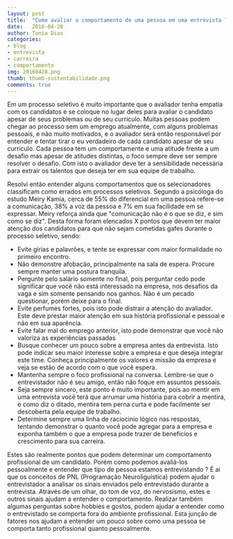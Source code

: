 ```yaml
---
layout: post
title:  "Como avaliar o comportamento de uma pessoa em uma entrevista ?"
date:   2016-04-28
author: Tonia Dias
categories: 
- blog
- entrevista
- carreira
- comportamento
img: 20160428.png
thumb: thumb-sustentabilidade.png
comments: true
---
```


Em um processo seletivo é muito importante que o avaliador tenha empatia com os candidatos e se coloque no lugar deles para avaliar o candidato apesar de seus problemas ou de seu curriculo. Muitas pessoas podem chegar ao processo sem um emprego atualmente, com alguns problemas pessoais, e não muito motivados, e o avaliador será então responsável por entender e tentar tirar o eu verdadeiro de cada candidato apesar de seu curriculo. Cada pessoa tem um comportamente e uma atitude frente a um desafio mas apesar de atitudes distintas, o foco sempre deve ser sempre resolver o desafio. Com isto o avaliador deve ter a sensibilidade necessária para extrair os talentos que deseja ter em sua equipe de trabalho.<!--more-->

Resolvi então entender alguns comportamentos que os selecionadores classificam como errados em processos seletivos. Segundo a psicóloga do estudo Meiry Kamia, cerca de 55% do diferencial em uma pessoa refere-se a comunicação, 38% a voz da pessoa e 7% em sua facilidade em se expressar. Meiry reforça ainda que "comunicação não é o que se diz, e sim como se diz". Desta forma foram elencados X pontos que devem ter maior atenção dos candidatos para que não sejam cometidas gafes durante o processo seletivo, sendo:

+ Evite gírias e palavrões, e tente se expressar com maior formalidade no primeiro encontro.
+ Não demonstre afobação, principalmente na sala de espera. Procure sempre manter uma postura tranquila.
+ Pergunte pelo salário somente no final, pois perguntar cedo pode significar que você não está interessado na empresa, nos desafios da vaga e sim somente pensando nos ganhos. Não é um pecado questionar, porém deixe para o final.
+ Evite perfumes fortes, pois isto pode distrair a atenção do avaliador. Este deve prestar maior atenção em sua história profissional e pessoal e não em sua aparência.
+ Evite falar mal do emprego anterior, isto pode demonstrar que você não valoriza as experiências passadas
+ Busque conhecer um pouco sobre a empresa antes da entrevista. Isto pode indicar seu maior interesse sobre a empresa e que deseja integrar este time. Conheça principalmente os valores e missão da empresa e veja se estão de acordo com o que você espera.
+ Mantenha sempre o foco profissional na conversa. Lembre-se que o entrevistador não é seu amigo, então não foque em assuntos pessoais.
+ Seja sempre sincero, este ponto é muito importante, pois ao mentir em uma entrevista você terá que arrumar uma história para cobrir a mentira, e como diz o ditado, mentira tem perna curta e pode facilmente ser descoberta pela equipe de trabalho.
+ Determine sempre uma linha de raciocinio lógico nas respostas, tentando demonstrar o quanto você pode agregar para a empresa e exponha também o que a empresa pode trazer de benefícios e crescimento para sua carreira.

Estes são realmente pontos que podem determinar um comportamento profissional de um candidato. Porém como podemos avaliá-los pessoalmente e entender que tipo de pessoa estamos entrevistando ? É ai que os conceitos de PNL (Programação Neuroliguística) podem ajudar o entrevistador a analisar os sinais enviados pelo entrevistado durante a entrevista. Através de um olhar, do tom de voz, do nervosismo, estes e outros sinais ajudam a entender o comportamento. Realizar também algumas perguntas sobre hobbies e gostos, podem ajudar a entender como o entrevistado se comporta fora do ambiente profissional. Esta junção de fatores nos ajudam a entender um pouco sobre como uma pessoa se comporta tanto profissional quanto pessoalmente.